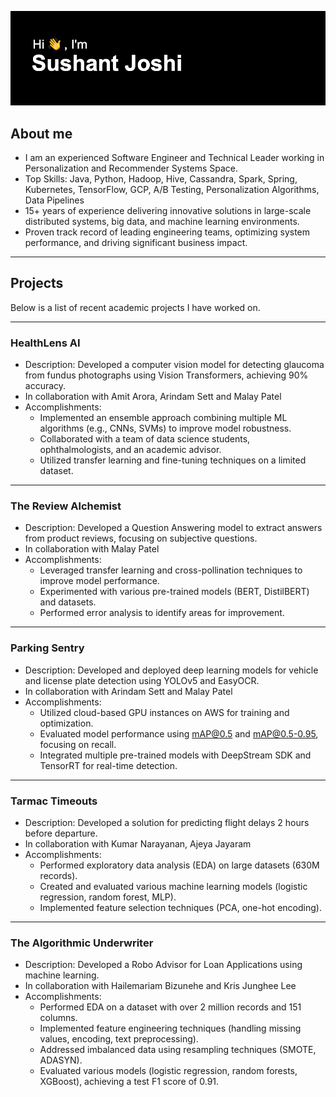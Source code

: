 ![Hi](header.png)

## About me 

- I am an experienced Software Engineer and Technical Leader working in Personalization and Recommender Systems Space.
- Top Skills: Java, Python, Hadoop, Hive, Cassandra, Spark, Spring, Kubernetes, TensorFlow, GCP, A/B Testing, Personalization Algorithms, Data Pipelines
- 15+ years of experience delivering innovative solutions in large-scale distributed systems, big data, and machine learning environments.
- Proven track record of leading engineering teams, optimizing system performance, and driving significant business impact.

---

## Projects
Below is a list of recent academic projects I have worked on.

---
### HealthLens AI
  - Description: Developed a computer vision model for detecting glaucoma from fundus photographs using Vision Transformers, achieving 90% accuracy.
  - In collaboration with Amit Arora, Arindam Sett and Malay Patel 
  - Accomplishments:
    - Implemented an ensemble approach combining multiple ML algorithms (e.g., CNNs, SVMs) to improve model robustness.
    - Collaborated with a team of data science students, ophthalmologists, and an academic advisor.
    - Utilized transfer learning and fine-tuning techniques on a limited dataset.
  
---
### The Review Alchemist 
  - Description: Developed a Question Answering model to extract answers from product reviews, focusing on subjective questions.
  - In collaboration with Malay Patel
  - Accomplishments:
    - Leveraged transfer learning and cross-pollination techniques to improve model performance.
    - Experimented with various pre-trained models (BERT, DistilBERT) and datasets.
    - Performed error analysis to identify areas for improvement.

---
### Parking Sentry
  - Description: Developed and deployed deep learning models for vehicle and license plate detection using YOLOv5 and EasyOCR.
  - In collaboration with Arindam Sett and Malay Patel
  - Accomplishments:
    - Utilized cloud-based GPU instances on AWS for training and optimization.
    - Evaluated model performance using mAP@0.5 and mAP@0.5-0.95, focusing on recall.
    - Integrated multiple pre-trained models with DeepStream SDK and TensorRT for real-time detection.

---
### Tarmac Timeouts
  - Description: Developed a solution for predicting flight delays 2 hours before departure.
  - In collaboration with Kumar Narayanan, Ajeya Jayaram 
  - Accomplishments:
    - Performed exploratory data analysis (EDA) on large datasets (630M records).
    - Created and evaluated various machine learning models (logistic regression, random forest, MLP).
    - Implemented feature selection techniques (PCA, one-hot encoding).

---
### The Algorithmic Underwriter
  - Description: Developed a Robo Advisor for Loan Applications using machine learning.
  - In collaboration with Hailemariam Bizunehe and Kris Junghee Lee
  - Accomplishments:
    - Performed EDA on a dataset with over 2 million records and 151 columns.
    - Implemented feature engineering techniques (handling missing values, encoding, text preprocessing).
    - Addressed imbalanced data using resampling techniques (SMOTE, ADASYN).
    - Evaluated various models (logistic regression, random forests, XGBoost), achieving a test F1 score of 0.91.

